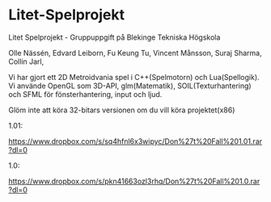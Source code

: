 # Litet-Spelprojekt

Litet Spelprojekt - Gruppuppgift på Blekinge Tekniska Högskola

Olle Nässén,
Edvard Leiborn,
Fu Keung Tu,
Vincent Månsson,
Suraj Sharma,
Collin Jarl,

Vi har gjort ett 2D Metroidvania spel i C++(Spelmotorn) och Lua(Spellogik). Vi använde OpenGL som 3D-API, glm(Matematik), SOIL(Texturhantering) och SFML för fönsterhantering, input och ljud.

Glöm inte att köra 32-bitars versionen om du vill köra projektet(x86)

1.01:

https://www.dropbox.com/s/sq4hfnl6x3wipyc/Don%27t%20Fall%201.01.rar?dl=0

1.0:

https://www.dropbox.com/s/pkn41663ozl3rhq/Don%27t%20Fall%201.0.rar?dl=0
